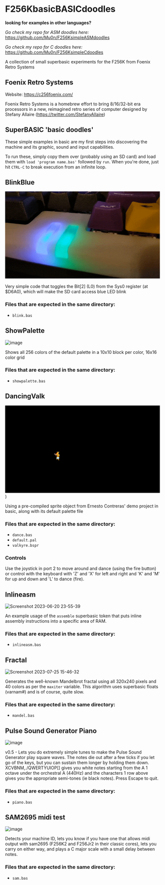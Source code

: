 # F256KbasicBASICdoodles

**looking for examples in other languages?**

_Go check my repo for ASM doodles here:_ https://github.com/Mu0n/F256KsimpleASMdoodles

_Go check my repo for C doodles here:_ https://github.com/Mu0n/F256KsimpleCdoodles

A collection of small superbasic experiments for the F256K from Foenix Retro Systems

## Foenix Retro Systems
Website: https://c256foenix.com/

Foenix Retro Systems is a homebrew effort to bring 8/16/32-bit era processors in a new, reimagined retro series of computer designed by Stefany Allaire (https://twitter.com/StefanyAllaire)

## SuperBASIC 'basic doodles'
These simple examples in basic are my first steps into discovering the machine and its graphic, sound and input capabilities.

To run these, simply copy them over (probably using an SD card) and load them with `load 'program name.bas'` followed by `run`. When you're done, just hit `CTRL-C` to break execution from an infinite loop.

## BlinkBlue
![Blue LED blink](https://raw.githubusercontent.com/Mu0n/F256KbasicBASICdoodles/main/blinkblue/blink.gif)

Very simple code that toggles the Bit[2] (L0) from the Sys0 register (at $D6A0), which will make the SD card access blue LED blink

### Files that are expected in the same directory:

* `blink.bas`

## ShowPalette
![image](https://github.com/user-attachments/assets/c475b246-4ace-492b-a156-e035a67a0a51)

Shows all 256 colors of the default palette in a 10x10 block per color, 16x16 color grid

### Files that are expected in the same directory:

* `showpalette.bas`

## DancingValk
![Dancing Valk!](https://raw.githubusercontent.com/Mu0n/F256KbasicBASICdoodles/main/DancingValk/dancinvalk.gif))

Using a pre-compiled sprite object from Ernesto Contreras' demo project in basic, along with its default palette file

### Files that are expected in the same directory:

* `dance.bas`
* `default.pal`
* `valkyre.bspr`

### Controls
Use the joystick in port 2 to move around and dance (using the fire button) or control with the keyboard with 'Z' and 'X' for left and right and 'K' and 'M' for up and down and 'L' to dance (fire).

## Inlineasm
![Screenshot 2023-06-20 23-55-39](https://github.com/Mu0n/F256KbasicBASICdoodles/assets/6774826/a8fc4fec-fc5d-4949-856b-5e69dd85aa95)

An example usage of the `assemble` superbasic token that puts inline assembly instructions into a specific area of RAM.

### Files that are expected in the same directory:

* `inlineasm.bas`

## Fractal

![Screenshot 2023-07-25 15-46-32](https://github.com/Mu0n/F256KbasicBASICdoodles/assets/6774826/67a18fd0-62f8-4ca3-bc76-64d478797aab)

Generates the well-known Mandelbrot fractal using all 320x240 pixels and 40 colors as per the `maxiter` variable. This algorithm uses superbasic floats (varnam#) and is of course, quite slow. 

### Files that are expected in the same directory:

* `mandel.bas`

## Pulse Sound Generator Piano

![image](https://github.com/Mu0n/F256KbasicBASICdoodles/assets/6774826/a4f7c496-ef61-41d8-b55d-64e858848692)

v0.5 - Lets you do extremely simple tunes to make the Pulse Sound Generator play square waves. The notes die out after a few ticks if you let go of the keys, but you can sustain them longer by holding them down. XCVBNM,./QWERTYUIOP[] gives you white notes starting from the A 1 octave under the orchestral A (440Hz) and the characters 1 row above gives you the appropriate semi-tones (ie black notes). Press Escape to quit.

### Files that are expected in the same directory:

* `piano.bas`

## SAM2695 midi test

![image](https://github.com/user-attachments/assets/62033785-3a07-42c5-b023-9b77766ebf8f)

Detects your machine ID, lets you know if you have one that allows midi output with sam2695 (F256K2 and F256Jr2 in their classic cores), lets you carry on either way, and plays a C major scale with a small delay between notes.

### Files that are expected in the same directory:

* `sam.bas`



